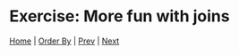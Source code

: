 # Exercise: More fun with joins



[Home](/)  |  [Order By](/11-order-by/)  |  [Prev](/11-order-by/1)   |  [Next](/11-order-by/2)
